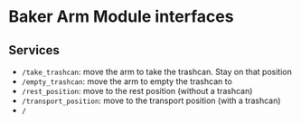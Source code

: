 # Baker Arm Module interfaces

## Services

* `/take_trashcan`: move the arm to take the trashcan. Stay on that position
* `/empty_trashcan`: move the arm to empty the trashcan to
* `/rest_position`: move to the rest position (without a trashcan)
* `/transport_position`: move to the transport position (with a trashcan)
* `/`
